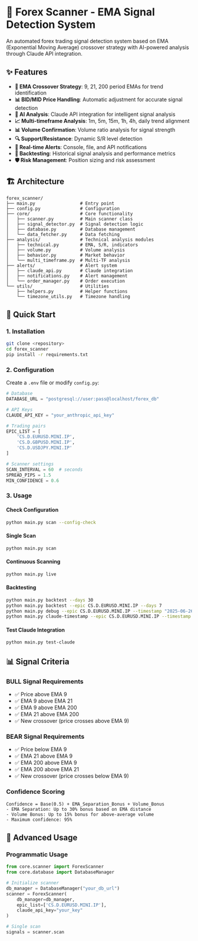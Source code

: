 # 🚀 Forex Scanner - EMA Signal Detection System

An automated forex trading signal detection system based on EMA (Exponential Moving Average) crossover strategy with AI-powered analysis through Claude API integration.

## ✨ Features

- **🎯 EMA Crossover Strategy**: 9, 21, 200 period EMAs for trend identification
- **📊 BID/MID Price Handling**: Automatic adjustment for accurate signal detection
- **🤖 AI Analysis**: Claude API integration for intelligent signal analysis
- **📈 Multi-timeframe Analysis**: 1m, 5m, 15m, 1h, 4h, daily trend alignment
- **📊 Volume Confirmation**: Volume ratio analysis for signal strength
- **🔍 Support/Resistance**: Dynamic S/R level detection
- **📱 Real-time Alerts**: Console, file, and API notifications
- **🔄 Backtesting**: Historical signal analysis and performance metrics
- **🛡️ Risk Management**: Position sizing and risk assessment

## 🏗️ Architecture

```
forex_scanner/
├── main.py                 # Entry point
├── config.py               # Configuration
├── core/                   # Core functionality
│   ├── scanner.py          # Main scanner class
│   ├── signal_detector.py  # Signal detection logic
│   ├── database.py         # Database management
│   └── data_fetcher.py     # Data fetching
├── analysis/               # Technical analysis modules
│   ├── technical.py        # EMA, S/R, indicators
│   ├── volume.py           # Volume analysis
│   ├── behavior.py         # Market behavior
│   └── multi_timeframe.py  # Multi-TF analysis
├── alerts/                 # Alert system
│   ├── claude_api.py       # Claude integration
│   ├── notifications.py    # Alert management
│   └── order_manager.py    # Order execution
└── utils/                  # Utilities
    ├── helpers.py          # Helper functions
    └── timezone_utils.py   # Timezone handling
```

## 🚀 Quick Start

### 1. Installation

```bash
git clone <repository>
cd forex_scanner
pip install -r requirements.txt
```

### 2. Configuration

Create a `.env` file or modify `config.py`:

```python
# Database
DATABASE_URL = "postgresql://user:pass@localhost/forex_db"

# API Keys
CLAUDE_API_KEY = "your_anthropic_api_key"

# Trading pairs
EPIC_LIST = [
    'CS.D.EURUSD.MINI.IP',
    'CS.D.GBPUSD.MINI.IP',
    'CS.D.USDJPY.MINI.IP'
]

# Scanner settings
SCAN_INTERVAL = 60  # seconds
SPREAD_PIPS = 1.5
MIN_CONFIDENCE = 0.6
```

### 3. Usage

#### Check Configuration
```bash
python main.py scan --config-check
```

#### Single Scan
```bash
python main.py scan
```

#### Continuous Scanning
```bash
python main.py live
```

#### Backtesting
```bash
python main.py backtest --days 30
python main.py backtest --epic CS.D.EURUSD.MINI.IP --days 7
python main.py debug --epic CS.D.EURUSD.MINI.IP --timestamp "2025-06-26 09:40"
python main.py claude-timestamp --epic CS.D.EURUSD.MINI.IP --timestamp "2025-06-27 08:20"
```

#### Test Claude Integration
```bash
python main.py test-claude
```

## 📊 Signal Criteria

### BULL Signal Requirements
- ✅ Price above EMA 9
- ✅ EMA 9 above EMA 21  
- ✅ EMA 9 above EMA 200
- ✅ EMA 21 above EMA 200
- ✅ New crossover (price crosses above EMA 9)

### BEAR Signal Requirements
- ✅ Price below EMA 9
- ✅ EMA 21 above EMA 9
- ✅ EMA 200 above EMA 9  
- ✅ EMA 200 above EMA 21
- ✅ New crossover (price crosses below EMA 9)

### Confidence Scoring
```
Confidence = Base(0.5) + EMA_Separation_Bonus + Volume_Bonus
- EMA Separation: Up to 30% bonus based on EMA distance
- Volume Bonus: Up to 15% bonus for above-average volume  
- Maximum confidence: 95%
```

## 🔧 Advanced Usage

### Programmatic Usage

```python
from core.scanner import ForexScanner
from core.database import DatabaseManager

# Initialize scanner
db_manager = DatabaseManager("your_db_url")
scanner = ForexScanner(
    db_manager=db_manager,
    epic_list=['CS.D.EURUSD.MINI.IP'],
    claude_api_key="your_key"
)

# Single scan
signals = scanner.scan